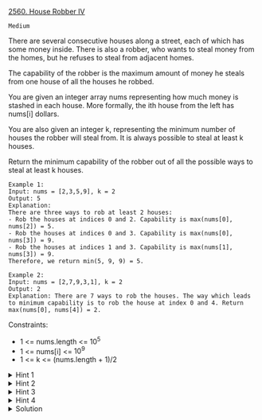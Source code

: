 [2560. House Robber IV](https://leetcode.com/problems/house-robber-iv/description/)

`Medium`

There are several consecutive houses along a street, each of which has some money inside. There is also a robber, who wants to steal money from the homes, but he refuses to steal from adjacent homes.

The capability of the robber is the maximum amount of money he steals from one house of all the houses he robbed.

You are given an integer array nums representing how much money is stashed in each house. More formally, the ith house from the left has nums[i] dollars.

You are also given an integer k, representing the minimum number of houses the robber will steal from. It is always possible to steal at least k houses.

Return the minimum capability of the robber out of all the possible ways to steal at least k houses.

```
Example 1:
Input: nums = [2,3,5,9], k = 2
Output: 5
Explanation: 
There are three ways to rob at least 2 houses:
- Rob the houses at indices 0 and 2. Capability is max(nums[0], nums[2]) = 5.
- Rob the houses at indices 0 and 3. Capability is max(nums[0], nums[3]) = 9.
- Rob the houses at indices 1 and 3. Capability is max(nums[1], nums[3]) = 9.
Therefore, we return min(5, 9, 9) = 5.

Example 2:
Input: nums = [2,7,9,3,1], k = 2
Output: 2
Explanation: There are 7 ways to rob the houses. The way which leads to minimum capability is to rob the house at index 0 and 4. Return max(nums[0], nums[4]) = 2.
```

Constraints:

- 1 <= nums.length <= $10^5$
- 1 <= nums[i] <= $10^9$
- 1 <= k <= (nums.length + 1)/2


<details>
<summary>Hint 1</summary>

Can we use binary search to find the minimum value of a non-contiguous subsequence of a given size k?

</details>

<details>
<summary>Hint 2</summary>

Initialize the search range with the minimum and maximum elements of the input array.

</details>

<details>
<summary>Hint 3</summary>

Use a check function to determine if it is possible to select k non-consecutive elements that are less than or equal to the current "guess" value.

</details>

<details>
<summary>Hint 4</summary>

Adjust the search range based on the outcome of the check function, until the range converges and the minimum value is found.

</details>

<details>
<summary>Solution</summary>

[Lee215](https://leetcode.com/problems/house-robber-iv/solutions/3143697/java-c-python-binary-search-o-1-space/)
</details>